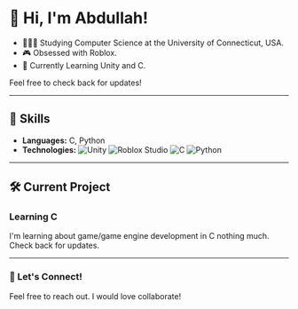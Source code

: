 # 👋 Hi, I'm Abdullah!

- 👨🏼‍🎓 Studying Computer Science at the University of Connecticut, USA.
- 🎮 Obsessed with Roblox.
- 💭 Currently Learning Unity and C.

Feel free to check back for updates!

---

## 🌟 Skills
- **Languages:** C, Python
- **Technologies:**
  ![Unity](https://img.shields.io/badge/Unity-FFFFFF?logo=unity&style=for-the-badge)
  ![Roblox Studio](https://img.shields.io/badge/Roblox%20Studio-FF4D00?logo=roblox&style=for-the-badge)
  ![C](https://img.shields.io/badge/C-A8B400?logo=c&style=for-the-badge)
  ![Python](https://img.shields.io/badge/Python-3776AB?logo=python&style=for-the-badge)

---

## 🛠️ Current Project
### Learning C
I'm learning about game/game engine development in C nothing much. Check back for updates.

---

### 💬 Let's Connect!
Feel free to reach out. I  would love collaborate!
